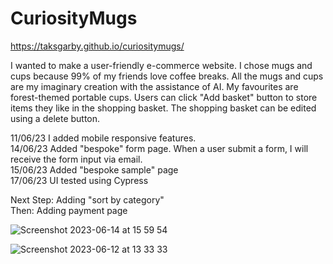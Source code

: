 # CuriosityMugs

https://taksgarby.github.io/curiositymugs/

I wanted to make a user-friendly e-commerce website. I chose mugs and cups because 99% of my friends love coffee breaks. All the mugs and cups are my imaginary creation with the assistance of AI. My favourites are forest-themed portable cups. 
Users can click "Add basket" button to store items they like in the shopping basket. The shopping basket can be edited using a delete button.

11/06/23 I added mobile responsive features.<br/>
14/06/23 Added "bespoke" form page. When a user submit a form, I will receive the form input via email. </br>
15/06/23 Added "bespoke sample" page</br>
17/06/23 UI tested using Cypress</br>

Next Step: Adding "sort by category" </br>
Then: Adding payment page

![Screenshot 2023-06-14 at 15 59 54](https://github.com/taksgarby/curiositymugs/assets/91882718/031c010a-7bc5-489c-9f1e-edddf8c84506)

![Screenshot 2023-06-12 at 13 33 33](https://github.com/taksgarby/curiositymugs/assets/91882718/21c68fb1-c33e-42a8-8e9a-73618c64809d)



